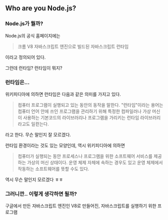 ## Who are you Node.js?



### Node.js가 뭘까?

Node.js의 공식 홈페이지에는

> 크롬 V8 자바스크립트 엔진으로 빌드된 자바스크립트 런타임

이라고 정의되어 있다.

그런데 런타임? 런타임이 뭐지?



### 런타임은...

위키피디아에 의하면 런타임은 다음과 같은 의미를 가지고 있다.

> 컴퓨터 프로그램이 실행되고 있는 동안의 동작을 말한다. "런타임"이라는 용어는 컴퓨터 언어 안에 쓰인 프로그램을 관리하기 위해 특정한 컴파일러나 가상 머신이 사용하는 기본코드의 라이브러리나 프로그램을 가리키는 런타임 라이브러리라고도 일컫는다.

라고 한다. 무슨 말인지 잘 모르겠다.

런타임 환경이라는 것도 있는 모양인데, 역시 위키피디아에 의하면

> 컴퓨터가 실행되는 동안 프로세스나 프로그램을 위한 소프트웨어 서비스를 제공하는 가상의 머신 상태이다. 운영 체제 자체에 속하는 경우도 있고 운영 체제에서 작동하는 소프트웨어를 뜻할 수도 있다.

역시 무슨 말인지 모르겠다 ㅎㅎ



### 그러니깐.. 이렇게 생각하면 될까?

구글에서 만든 자바스크립트 엔진인 V8로 만들어진, 자바스크립트를 실행하기 위한 프로그램










